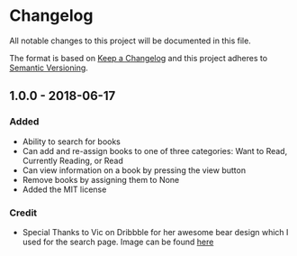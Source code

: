 # Changelog

All notable changes to this project will be documented in this file.

The format is based on [Keep a Changelog](http://keepachangelog.com/en/1.0.0/)
and this project adheres to [Semantic Versioning](http://semver.org/spec/v2.0.0.html).

## 1.0.0 - 2018-06-17

### Added

- Ability to search for books
- Can add and re-assign books to one of three categories: Want to Read, Currently Reading, or Read
- Can view information on a book by pressing the view button
- Remove books by assigning them to None
- Added the MIT license

### Credit

- Special Thanks to Vic on Dribbble for her awesome bear design which I
  used for the search page.  Image can be found [here](https://dribbble.com/shots/2485318-No-Results)
